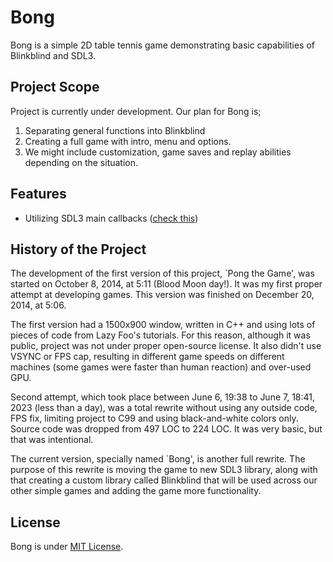 # Bong

Bong is a simple 2D table tennis game demonstrating basic capabilities of Blinkblind and SDL3.

## Project Scope

Project is currently under development. Our plan for Bong is;

1. Separating general functions into Blinkblind
2. Creating a full game with intro, menu and options.
3. We might include customization, game saves and replay abilities depending on the situation.

## Features

- Utilizing SDL3 main callbacks ([check this](https://wiki.libsdl.org/SDL3/README/main-functions#main-callbacks-in-sdl3))

## History of the Project

The development of the first version of this project, `Pong the Game', was started on October 8, 2014, at 5:11 (Blood Moon day!). It was my first proper attempt at developing games. This version was finished on December 20, 2014, at 5:06.

The first version had a 1500x900 window, written in C++ and using lots of pieces of code from Lazy Foo's tutorials. For this reason, although it was public, project was not under proper open-source license. It also didn't use VSYNC or FPS cap, resulting in different game speeds on different machines (some games were faster than human reaction) and over-used GPU.

Second attempt, which took place between June 6, 19:38 to June 7, 18:41, 2023 (less than a day), was a total rewrite without using any outside code, FPS fix, limiting project to C99 and using black-and-white colors only. Source code was dropped from 497 LOC to 224 LOC. It was very basic, but that was intentional.

The current version, specially named `Bong', is another full rewrite. The purpose of this rewrite is moving the game to new SDL3 library, along with that creating a custom library called Blinkblind that will be used across our other simple games and adding the game more functionality.

## License

Bong is under [MIT License](./LICENSE).

